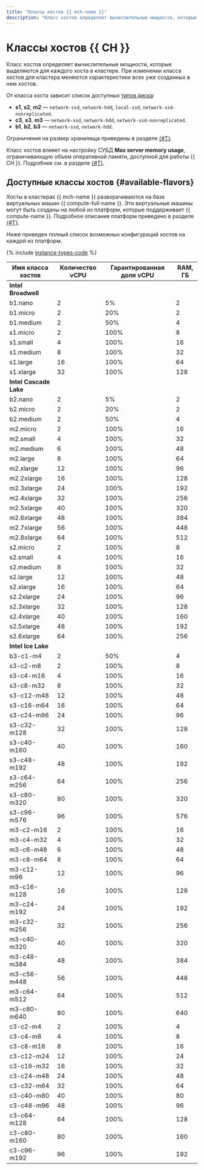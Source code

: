 ```yaml
---
title: "Классы хостов {{ mch-name }}"
description: "Класс хостов определяет вычислительные мощности, которые выделяются для каждого хоста в кластере ClickHouse. При изменении класса хостов для кластера меняются характеристики всех уже созданных в нем хостов. Доступный размер хранилища не зависит от класса хостов."
---
```


# Классы хостов {{ CH }}

Класс хостов определяет вычислительные мощности, которые выделяются для каждого хоста в кластере. При изменении класса хостов для кластера меняются характеристики всех уже созданных в нем хостов.


От класса хоста зависит список доступных [типов диска](./storage.md):

* **s1**, **s2**, **m2** — `network-ssd`, `network-hdd`, `local-ssd`, `network-ssd-nonreplicated`.
* **c3**, **s3**, **m3** — `network-ssd`, `network-hdd`, `network-ssd-nonreplicated`.
* **b1**, **b2**, **b3** — `network-ssd`, `network-hdd`.

Ограничения на размер хранилища приведены в разделе [{#T}](limits.md).


Класс хостов влияет на настройку СУБД **Max server memory usage**, ограничивающую объем оперативной памяти, доступной для работы {{ CH }}. Подробнее см. в разделе [{#T}](memory-management.md).

## Доступные классы хостов {#available-flavors}


Хосты в кластерах {{ mch-name }} разворачиваются на базе виртуальных машин {{ compute-full-name }}. Эти виртуальные машины могут быть созданы на любой из платформ, которые поддерживает {{ compute-name }}. Подробное описание платформ приведено в разделе [{#T}](../../compute/concepts/vm-platforms.md).

Ниже приведен полный список возможных конфигураций хостов на каждой из платформ.

{% include [instance-types-code](../../_includes/mdb/instance-types-code-c3-b3.md) %}

| Имя класса хостов | Количество vCPU | Гарантированная доля vCPU | RAM, ГБ |
|-------------------|-----------------|---------------------------|---------|
| **Intel Broadwell**                                                       |
| b1.nano           | 2               | 5%                        | 2       |
| b1.micro          | 2               | 20%                       | 2       |
| b1.medium         | 2               | 50%                       | 4       |
| s1.micro          | 2               | 100%                      | 8       |
| s1.small          | 4               | 100%                      | 16      |
| s1.medium         | 8               | 100%                      | 32      |
| s1.large          | 16              | 100%                      | 64      |
| s1.xlarge         | 32              | 100%                      | 128     |
| **Intel Cascade Lake**                                                    |
| b2.nano           | 2               | 5%                        | 2       |
| b2.micro          | 2               | 20%                       | 2       |
| b2.medium         | 2               | 50%                       | 4       |
| m2.micro          | 2               | 100%                      | 16      |
| m2.small          | 4               | 100%                      | 32      |
| m2.medium         | 6               | 100%                      | 48      |
| m2.large          | 8               | 100%                      | 64      |
| m2.xlarge         | 12              | 100%                      | 96      |
| m2.2xlarge        | 16              | 100%                      | 128     |
| m2.3xlarge        | 24              | 100%                      | 192     |
| m2.4xlarge        | 32              | 100%                      | 256     |
| m2.5xlarge        | 40              | 100%                      | 320     |
| m2.6xlarge        | 48              | 100%                      | 384     |
| m2.7xlarge        | 56              | 100%                      | 448     |
| m2.8xlarge        | 64              | 100%                      | 512     |
| s2.micro          | 2               | 100%                      | 8       |
| s2.small          | 4               | 100%                      | 16      |
| s2.medium         | 8               | 100%                      | 32      |
| s2.large          | 12              | 100%                      | 48      |
| s2.xlarge         | 16              | 100%                      | 64      |
| s2.2xlarge        | 24              | 100%                      | 96      |
| s2.3xlarge        | 32              | 100%                      | 128     |
| s2.4xlarge        | 40              | 100%                      | 160     |
| s2.5xlarge        | 48              | 100%                      | 192     |
| s2.6xlarge        | 64              | 100%                      | 256     |
| **Intel Ice Lake**                                                        |
| b3-c1-m4          | 2               | 50%                       | 4       |
| s3-c2-m8          | 2               | 100%                      | 8       |
| s3-c4-m16         | 4               | 100%                      | 16      |
| s3-c8-m32         | 8               | 100%                      | 32      |
| s3-c12-m48        | 12              | 100%                      | 48      |
| s3-c16-m64        | 16              | 100%                      | 64      |
| s3-c24-m96        | 24              | 100%                      | 96      |
| s3-c32-m128       | 32              | 100%                      | 128     |
| s3-c40-m160       | 40              | 100%                      | 160     |
| s3-c48-m192       | 48              | 100%                      | 192     |
| s3-c64-m256       | 64              | 100%                      | 256     |
| s3-c80-m320       | 80              | 100%                      | 320     |
| s3-c96-m576       | 96              | 100%                      | 576     |
| m3-c2-m16         | 2               | 100%                      | 16      |
| m3-c4-m32         | 4               | 100%                      | 32      |
| m3-c6-m48         | 6               | 100%                      | 48      |
| m3-c8-m64         | 8               | 100%                      | 64      |
| m3-c12-m96        | 12              | 100%                      | 96      |
| m3-c16-m128       | 16              | 100%                      | 128     |
| m3-c24-m192       | 24              | 100%                      | 192     |
| m3-c32-m256       | 32              | 100%                      | 256     |
| m3-c40-m320       | 40              | 100%                      | 320     |
| m3-c48-m384       | 48              | 100%                      | 384     |
| m3-c56-m448       | 56              | 100%                      | 448     |
| m3-c64-m512       | 64              | 100%                      | 512     |
| m3-c80-m640       | 80              | 100%                      | 640     |
| c3-c2-m4          | 2               | 100%                      | 4       |
| c3-c4-m8          | 4               | 100%                      | 8       |
| c3-c8-m16         | 8               | 100%                      | 16      |
| c3-c12-m24        | 12              | 100%                      | 24      |
| c3-c16-m32        | 16              | 100%                      | 32      |
| c3-c24-m48        | 24              | 100%                      | 48      |
| c3-c32-m64        | 32              | 100%                      | 64      |
| c3-c40-m80        | 40              | 100%                      | 80      |
| c3-c48-m96        | 48              | 100%                      | 96      |
| c3-c64-m128       | 64              | 100%                      | 128     |
| c3-c80-m160       | 80              | 100%                      | 160     |
| c3-c96-m192       | 96              | 100%                      | 192     |

